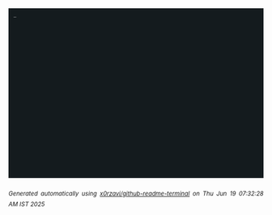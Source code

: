 <div align="justify">
<picture>
    <source media="(prefers-color-scheme: dark)" srcset="./output.gif">
    <source media="(prefers-color-scheme: light)" srcset="./output.gif">
    <img alt="GIFOS" src="output.gif">
</picture>

<sub><i>Generated automatically using [x0rzavi/github-readme-terminal](https://github.com/x0rzavi/github-readme-terminal) on Thu Jun 19 07:32:28 AM IST 2025</i></sub>

<!-- <details>
<summary>More details</summary>

</details> -->
</div>

<!-- Image deletion URL: NONE -->